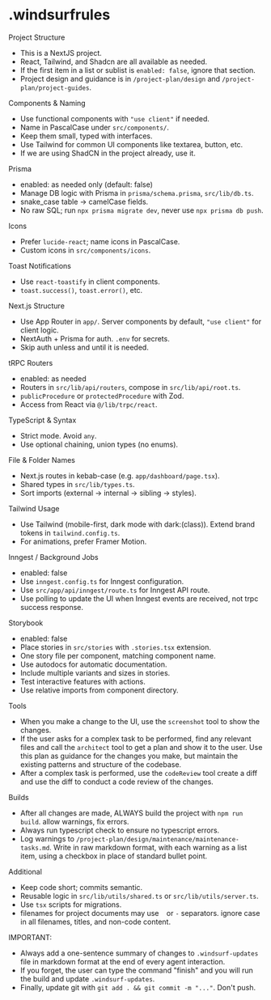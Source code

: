 # .windsurfrules

Project Structure
- This is a NextJS project.
- React, Tailwind, and Shadcn are all available as needed.
- If the first item in a list or sublist is `enabled: false`, ignore that section.
- Project design and guidance is in `/project-plan/design` and `/project-plan/project-guides`.

Components & Naming
- Use functional components with `"use client"` if needed.
- Name in PascalCase under `src/components/`.
- Keep them small, typed with interfaces.
- Use Tailwind for common UI components like textarea, button, etc. 
- If we are using ShadCN in the project already, use it.

Prisma
- enabled: as needed only (default: false)
- Manage DB logic with Prisma in `prisma/schema.prisma`, `src/lib/db.ts`.
- snake_case table → camelCase fields.
- No raw SQL; run `npx prisma migrate dev`, never use `npx prisma db push`.

Icons
- Prefer `lucide-react`; name icons in PascalCase.
- Custom icons in `src/components/icons`.

Toast Notifications
- Use `react-toastify` in client components.
- `toast.success()`, `toast.error()`, etc.

Next.js Structure
- Use App Router in `app/`. Server components by default, `"use client"` for client logic.
- NextAuth + Prisma for auth. `.env` for secrets.
- Skip auth unless and until it is needed.

tRPC Routers
- enabled: as needed
- Routers in `src/lib/api/routers`, compose in `src/lib/api/root.ts`.
- `publicProcedure` or `protectedProcedure` with Zod.
- Access from React via `@/lib/trpc/react`.

TypeScript & Syntax
- Strict mode. Avoid `any`.
- Use optional chaining, union types (no enums).

File & Folder Names
- Next.js routes in kebab-case (e.g. `app/dashboard/page.tsx`).
- Shared types in `src/lib/types.ts`.
- Sort imports (external → internal → sibling → styles).

Tailwind Usage
- Use Tailwind (mobile-first, dark mode with dark:(class)). Extend brand tokens in `tailwind.config.ts`.
- For animations, prefer Framer Motion.

Inngest / Background Jobs
- enabled: false
- Use `inngest.config.ts` for Inngest configuration.
- Use `src/app/api/inngest/route.ts` for Inngest API route.
- Use polling to update the UI when Inngest events are received, not trpc success response.

Storybook
- enabled: false
- Place stories in `src/stories` with `.stories.tsx` extension.
- One story file per component, matching component name.
- Use autodocs for automatic documentation.
- Include multiple variants and sizes in stories.
- Test interactive features with actions.
- Use relative imports from component directory.

Tools
- When you make a change to the UI, use the `screenshot` tool to show the changes.
- If the user asks for a complex task to be performed, find any relevant files and call the `architect` tool to get a plan and show it to the user. Use this plan as guidance for the changes you make, but maintain the existing patterns and structure of the codebase.
- After a complex task is performed, use the `codeReview` tool create a diff and use the diff to conduct a code review of the changes.

Builds
- After all changes are made, ALWAYS build the project with `npm run build`. allow warnings, fix errors.
- Always run typescript check to ensure no typescript errors.
- Log warnings to `/project-plan/design/maintenance/maintenance-tasks.md`. Write in raw markdown format, with each warning as a list item, using a checkbox in place of standard bullet point.

Additional
- Keep code short; commits semantic.
- Reusable logic in `src/lib/utils/shared.ts` or `src/lib/utils/server.ts`.
- Use `tsx` scripts for migrations.
- filenames for project documents may use ` ` or `-` separators. ignore case in all filenames, titles, and non-code content.

IMPORTANT:
- Always add a one-sentence summary of changes to `.windsurf-updates` file in markdown format at the end of every agent interaction.
- If you forget, the user can type the command "finish" and you will run the build and update `.windsurf-updates`.
- Finally, update git with `git add . && git commit -m "..."`. Don't push.
